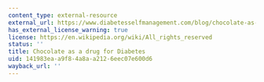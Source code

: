 ```yaml
---
content_type: external-resource
external_url: https://www.diabetesselfmanagement.com/blog/chocolate-as-diabetes-medicine/#:~:text=A%20meta%2Danalysis%20of%20seven,consumption%E2%80%9D%20according%20to%20ABC%20News.
has_external_license_warning: true
license: https://en.wikipedia.org/wiki/All_rights_reserved
status: ''
title: Chocolate as a drug for Diabetes
uid: 141983ea-a9f8-4a8a-a212-6eec07e600d6
wayback_url: ''
---
```

